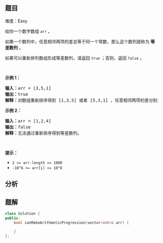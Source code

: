 
## 题目
难度：Easy
<p>给你一个数字数组 <code>arr</code> 。</p>

<p>如果一个数列中，任意相邻两项的差总等于同一个常数，那么这个数列就称为 <strong>等差数列</strong> 。</p>

<p>如果可以重新排列数组形成等差数列，请返回 <code>true</code> ；否则，返回 <code>false</code> 。</p>

<p>&nbsp;</p>

<p><strong>示例 1：</strong></p>

<pre><strong>输入：</strong>arr = [3,5,1]
<strong>输出：</strong>true
<strong>解释：</strong>对数组重新排序得到 [1,3,5] 或者 [5,3,1] ，任意相邻两项的差分别为 2 或 -2 ，可以形成等差数列。
</pre>

<p><strong>示例 2：</strong></p>

<pre><strong>输入：</strong>arr = [1,2,4]
<strong>输出：</strong>false
<strong>解释：</strong>无法通过重新排序得到等差数列。
</pre>

<p>&nbsp;</p>

<p><strong>提示：</strong></p>

<ul>
	<li><code>2 &lt;= arr.length &lt;= 1000</code></li>
	<li><code>-10^6 &lt;= arr[i] &lt;= 10^6</code></li>
</ul>

## 分析

## 题解
```cpp
class Solution {
public:
    bool canMakeArithmeticProgression(vector<int>& arr) {

    }
};
```